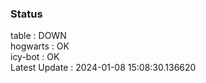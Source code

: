 ### Status


table : DOWN  
hogwarts : OK  
icy-bot : OK  
Latest Update : 2024-01-08 15:08:30.136620
